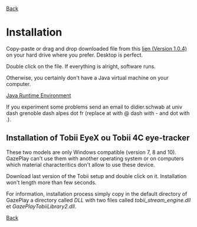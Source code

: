 [Back](README-en.md)

# Installation

Copy-paste or drag and drop downloaded file from this [lien (Version 1.0.4)](https://github.com/schwabdidier/GazePlay/releases/download/GazePlay-1.0.4/GazePlay-1.0.4.jar) on your hard drive where you prefer. Desktop is perfect. 

Double click on the file. If everything is alright, software runs.

Otherwise, you certainly don't have a Java virtual machine on your computer.

[Java Runtime Environment](http://www.oracle.com/technetwork/java/javase/downloads/jre8-downloads-2133155.html)

If you experiment some problems send an email to didier.schwab at univ dash grenoble dash alpes dot fr (replace at with @ dash with - and dot with .).


## Installation of Tobii EyeX ou Tobii 4C eye-tracker

These two models are only Windows compatible (version 7, 8 and 10). GazePlay can't use them with another operating system or on computers which material characteritics don't allow to use these device.

Download last version of the Tobii setup and double click on it. Installation won't length more than few seconds.

For information, installation process simply copy in the default directory of GazePlay a directory called *DLL* with two files called *tobii_stream_engine.dll* et *GazePlayTobiiLibrary2.dll*.

[Back](README-en.md)